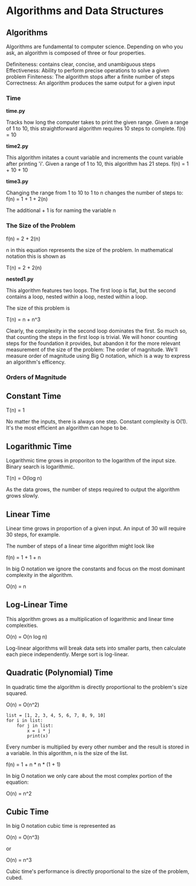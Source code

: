 # Algorithms and Data Structures

## Algorithms

Algorithms are fundamental to computer science. 
Depending on who you ask, an algorithm is composed of three or four properties.

Definiteness: contains clear, concise, and unambiguous steps 
Effectiveness: Ability to perform precise operations to solve a given problem
Finiteness: The algorithm stops after a finite number of steps
Correctness: An algorithm produces the same output for a given input

### Time

__time.py__

Tracks how long the computer takes to print the given range.
Given a range of 1 to 10, this straightforward algorithm requires 10 steps to complete.
f(n) = 10

__time2.py__

This algorithm initates a count variable and increments the count variable after printing 'i'.
Given a range of 1 to 10, this algorithm has 21 steps. 
f(n) = 1 + 10 + 10

__time3.py__

Changing the range from 1 to 10 to 1 to n changes the number of steps to:
f(n) = 1 + 1 + 2(n)

The additional + 1 is for naming the variable n

### The Size of the Problem

f(n) = 2 + 2(n) 

n in this equation represents the size of the problem.
In mathematical notation this is shown as

T(n) = 2 + 2(n)

__nested1.py__

This algorithm features two loops. 
The first loop is flat, but the second contains a loop, nested within a loop, nested within a loop. 

The size of this problem is

T(n) = n + n^3

Clearly, the complexity in the second loop dominates the first.
So much so, that counting the steps in the first loop is trivial.
We will honor counting steps for the foundation it provides, but abandon it for the more relevant measurement of the size of the problem: The order of magnitude.
We'll measure order of magnitude using Big O notation, which is a way to express an algorithm's efficency.

### Orders of Magnitude

## Constant Time

T(n) = 1

No matter the inputs, there is always one step. 
Constant complexity is O(1).
It's the most efficient an algorithm can hope to be.

## Logarithmic Time

Logarithmic time grows in proporiton to the logarithm of the input size. 
Binary search is logarithmic. 

T(n) = O(log n)

As the data grows, the number of steps required to output the algorithm grows slowly.

## Linear Time

Linear time grows in proportion of a given input. 
An input of 30 will require 30 steps, for example.

The number of steps of a linear time algorithm might look like

f(n) = 1 + 1 + n

In big O notation we ignore the constants and focus on the most dominant complexity in the algorithm.

O(n) = n

## Log-Linear Time

This algorithm grows as a multiplication of logarithmic and linear time complexities. 

O(n) = O(n log n)

Log-linear algorithms will break data sets into smaller parts, then calculate each piece independently.
Merge sort is log-linear.

## Quadratic (Polynomial) Time

In quadratic time the algorithm is directly proportional to the problem's size squared.

O(n) = O(n^2)

```
list = [1, 2, 3, 4, 5, 6, 7, 8, 9, 10]
for i in list:
    for j in list:
        x = i * j
        print(x)
```

Every number is multiplied by every other number and the result is stored in a variable. 
In this algorithm, n is the size of the list.

f(n) = 1 + n * n * (1 + 1)

In big O notation we only care about the most complex portion of the equation:

O(n) = n^2

## Cubic Time

In big O notation cubic time is represented as

O(n) = O(n^3)

or

O(n) = n^3

Cubic time's performance is directly proportional to the size of the problem, cubed.

